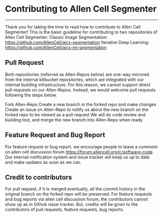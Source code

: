 # Contributing to Allen Cell Segmenter
------

Thank you for taking the time to read how to contribute to Allen Cell Segmenter! This is the basic guideline for contributing to two repositories of Allen Cell Segmenter:
Classic Image Segmentation: https://github.com/AllenCell/aics-segmentation
Iterative Deep Learning: https://github.com/AllenCell/aics-ml-segmentation


## Pull Request

Both repositories (referred as Allen-Repos below) are one-way mirrored from the internal bitbucket repositories, which are integrated with our internal building infrastructure. For this reason, we cannot support direct pull requests on our Allen-Repos. Instead, we would welcome pull requests following the steps below.

Fork Allen-Repo
Create a new branch in the forked repo and make changes
Create an issue on Allen-Repo to notify us about the new branch on the forked repo to be viewed as a pull request
We will do code review and building test, and merge the new branch into Allen-Repo when ready

## Feature Request and Bug Report

For feature request or bug report, we encourage people to leave a comment on allen cell discussion forum https://forum.allencell.org/c/software-code. Our internal notification system and issue tracker will keep us up to date and make updates as soon as we can.


## Credit to contributors

For pull request, if it is merged eventually, all the commit history in the original branch on the forked repo will be preserved. For feature requests and bug reports via allen cell discussion forum, the contributors cannot show up as in Github issue tracker. But, credits will be given to the contributors of pull requests, feature requests, bug reports. 



<!-- ## Agreement

This document describes the terms under which you may make “Contributions” — 
which may include without limitation, software additions, revisions, bug fixes, configuration changes,
documentation, or any other materials — to any of the projects owned or managed by the Allen Institute.
If you have questions about these terms, please contact us at terms@alleninstitute.org.  

You certify that:

- Your Contributions are either:
    1.	Created in whole or in part by you and you have the right to submit them under the designated license (described below); or
    2.	Based upon previous work that, to the best of your knowledge, is covered under an appropriate open source license and you have the right under that license to submit that work with modifications,whether created in whole or in part by you, under the designated license; or
    3.	Provided directly to you by some other person who certified (1) or (2) and you have not modified them.
- You are granting your Contributions to the Allen Institute under the terms of the Allen Institute Software License (the “designated license”).
- You understand and agree that the Allen Institute projects and your Contributions are public and that 
a record of the Contributions (including all metadata and personal information you submit with them) is 
maintained indefinitely and may be redistributed consistent with the Allen Institute’s mission and the 
Allen Institute Software License (the “designated license”).   -->
